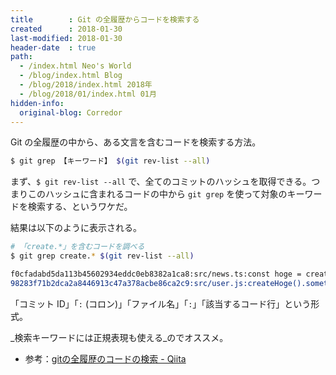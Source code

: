 ```yaml
---
title        : Git の全履歴からコードを検索する
created      : 2018-01-30
last-modified: 2018-01-30
header-date  : true
path:
  - /index.html Neo's World
  - /blog/index.html Blog
  - /blog/2018/index.html 2018年
  - /blog/2018/01/index.html 01月
hidden-info:
  original-blog: Corredor
---
```


Git の全履歴の中から、ある文言を含むコードを検索する方法。

```bash
$ git grep 【キーワード】 $(git rev-list --all)
```

まず、`$ git rev-list --all` で、全てのコミットのハッシュを取得できる。つまりこのハッシュに含まれるコードの中から `git grep` を使って対象のキーワードを検索する、というワケだ。

結果は以下のように表示される。

```bash
# 「create.*」を含むコードを調べる
$ git grep create.* $(git rev-list --all)

f0cfadabd5da113b45602934eddc0eb8382a1ca8:src/news.ts:const hoge = createHoge();
98283f71b2dca2a8446913c47a378acbe86ca2c9:src/user.js:createHoge().something();
```

「コミット ID」「`:` (コロン)」「ファイル名」「`:`」「該当するコード行」という形式。

_検索キーワードには正規表現も使える_のでオススメ。

- 参考：[gitの全履歴のコードの検索 - Qiita](https://qiita.com/myuj/items/a76d4527f7ebb56e6c89)
